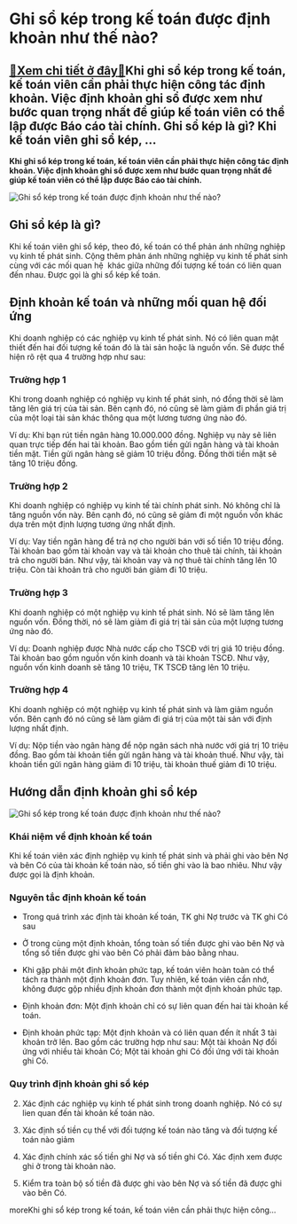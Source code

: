 Ghi sổ kép trong kế toán được định khoản như thế nào?
=====================================================

[:gift:Xem chi tiết ở đây:gift:](https://hddtvn.com/ghi-so-kep-trong-ke-toan-duoc-dinh-khoan-nhu-the-nao/)Khi ghi sổ kép trong kế toán, kế toán viên cần phải thực hiện công tác định khoản. Việc định khoản ghi sổ được xem như bước quan trọng nhất để giúp kế toán viên có thể lập được Báo cáo tài chính. Ghi sổ kép là gì? Khi kế toán viên ghi sổ kép, …
----------------------------------------------------------------------------------------------------------------------------------------------------------------------------------------------------------------------------------------------------

**Khi ghi sổ kép trong kế toán, kế toán viên cần phải thực hiện công tác định khoản. Việc định khoản ghi sổ được xem như bước quan trọng nhất để giúp kế toán viên có thể lập được Báo cáo tài chính.**


![Ghi sổ kép trong kế toán được định khoản như thế nào?](https://hddtvn.com/wp-content/uploads/2021/01/14970930.jpg)


Ghi sổ kép là gì?
-----------------


Khi kế toán viên ghi sổ kép, theo đó, kế toán có thể phản ánh những nghiệp vụ kinh tế phát sinh. Cộng thêm phản ánh những nghiệp vụ kinh tế phát sinh cùng với các mối quan hệ  khác giữa những đối tượng kế toán có liên quan đến nhau. Được gọi là ghi sổ kép kế toán.


Định khoản kế toán và những mối quan hệ đối ứng
-----------------------------------------------


Khi doanh nghiệp có các nghiệp vụ kinh tế phát sinh. Nó có liên quan mật thiết đến hai đối tượng kế toán đó là tài sản hoặc là nguồn vốn. Sẽ được thể hiện rõ rệt qua 4 trường hợp như sau:


### Trường hợp 1


Khi trong doanh nghiệp có nghiệp vụ kinh tế phát sinh, nó đồng thời sẽ làm tăng lên giá trị của tài sản. Bên cạnh đó, nó cũng sẽ làm giảm đi phần giá trị của một loại tài sản khác thông qua một lương tương ứng nào đó.


Ví dụ: Khi bạn rút tiền ngân hàng 10.000.000 đồng. Nghiệp vụ này sẽ liên quan trực tiếp đến hai tài khoản. Bao gồm tiền gửi ngân hàng và tài khoản tiền mặt. Tiền gửi ngân hàng sẽ giảm 10 triệu đồng. Đồng thời tiền mặt sẽ tăng 10 triệu đồng.


### Trường hợp 2


Khi doanh nghiệp có nghiệp vụ kinh tế tài chính phát sinh. Nó không chỉ là tăng nguồn vốn này. Bên cạnh đó, nó cũng sẽ giảm đi một nguồn vốn khác dựa trên một định lượng tương ứng nhất định.


Ví dụ: Vay tiền ngân hàng để trả nợ cho người bán với số tiền 10 triệu đồng. Tài khoản bao gồm tài khoản vay và tài khoản cho thuê tài chính, tài khoản trả cho người bán. Như vậy, tài khoản vay và nợ thuê tài chính tăng lên 10 triệu. Còn tài khoản trả cho người bán giảm đi 10 triệu.


### Trường hợp 3


Khi doanh nghiệp có một nghiệp vụ kinh tế phát sinh. Nó sẽ làm tăng lên nguồn vốn. Đồng thời, nó sẽ làm giảm đi giá trị tài sản của một lượng tương ứng nào đó.


Ví dụ: Doanh nghiệp được Nhà nước cấp cho TSCĐ với trị giá 10 triệu đồng. Tài khoản bao gồm nguồn vốn kinh doanh và tài khoản TSCĐ. Như vậy, nguồn vốn kinh doanh sẽ tăng 10 triệu, TK TSCĐ tăng lên 10 triệu.


### Trường hợp 4


Khi doanh nghiệp có một nghiệp vụ kinh tế phát sinh và làm giảm nguồn vốn. Bên cạnh đó nó cũng sẽ làm giảm đi giá trị của một tài sản với định lượng nhất định.


Ví dụ: Nộp tiền vào ngân hàng để nộp ngân sách nhà nước với giá trị 10 triệu đồng. Bao gồm tài khoản tiền gửi ngân hàng và tài khoản thuế. Như vậy, tài khoản tiền gửi ngân hàng giảm đi 10 triệu, tài khoản thuế giảm đi 10 triệu.


Hướng dẫn định khoản ghi sổ kép
-------------------------------


![Ghi sổ kép trong kế toán được định khoản như thế nào?](https://hddtvn.com/wp-content/uploads/2021/01/78586488.jpg)


### Khái niệm về định khoản kế toán


Khi kế toán viên xác định nghiệp vụ kinh tế phát sinh và phải ghi vào bên Nợ và bên Có của tài khoản kế toán nào, số tiền ghi vào là bao nhiêu. Như vậy được gọi là định khoản.


### Nguyên tắc định khoản kế toán




* Trong quá trình xác định tài khoản kế toán, TK ghi Nợ trước và TK ghi Có sau

* Ở trong cùng một định khoản, tổng toàn số tiền được ghi vào bên Nợ và tổng số tiền được ghi vào bên Có phải đảm bảo bằng nhau.

* Khi gặp phải một định khoản phức tạp, kế toán viên hoàn toàn có thể tách ra thành một định khoản đơn. Tuy nhiên, kế toán viên cần nhớ, không được gộp nhiều định khoản đơn thành một định khoản phức tạp.



+ Định khoản đơn: Một định khoản chỉ có sự liên quan đến hai tài khoản kế toán.


+ Định khoản phức tạp: Một định khoản và có liên quan đến ít nhất 3 tài khoản trở lên. Bao gồm các trường hợp như sau: Một tài khoản Nợ đối ứng với nhiều tài khoản Có; Một tài khoản ghi Có đối ứng với tài khoản ghi Có.


### Quy trình định khoản ghi sổ kép




2. Xác định các nghiệp vụ kinh tế phát sinh trong doanh nghiệp. Nó có sự lien quan đến tài khoản kế toán nào.

4. Xác định số tiền cụ thể với đối tượng kế toán nào tăng và đối tượng kế toán nào giảm

6. Xác định chính xác số tiền ghi Nợ và số tiền ghi Có. Xác định xem được ghi ở trong tài khoản nào.

8. Kiểm tra toàn bộ số tiền đã được ghi vào bên Nợ và số tiền đã được ghi vào bên Có.



moreKhi ghi sổ kép trong kế toán, kế toán viên cần phải thực hiện công…

